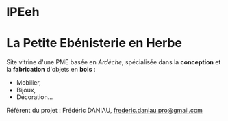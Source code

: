 # lPEeh  
# La Petite Ebénisterie en Herbe  


Site vitrine d'une PME basée en *Ardèche*,
spécialisée dans la **conception** et la **fabrication** d'objets en **bois** :

* Mobilier,
* Bijoux,
* Décoration...


Référent du projet : Frédéric DANIAU, frederic.daniau.pro@gmail.com